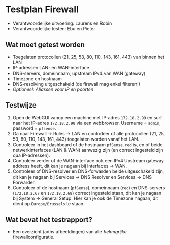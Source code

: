 # Testplan Firewall

* Verantwoordelijke uitvoering: Laurens en Robin
* Verantwoordelijke testen: Ebu en Pieter

## Wat moet getest worden

- Toegelaten protocollen (21, 25, 53, 80, 110, 143, 161, 443) van binnen het LAN
- IP-adressen LAN- en WAN-interface
- DNS-servers, domeinnaam, upstream IPv4 van WAN (gateway)
- Timezone en hostnaam
- DNS-resolving uitgeschakeld (de firewall mag enkel filteren!)
- *Optioneel: Aliassen voor IP en poorten*

## Testwijze

1. Open de WebGUI vanop een machine met IP-adres `172.18.2.99` en surf naar het IP-adres `172.18.2.98` via een webbrowser. Username = `admin`, password = `pfsense`.
2. Ga naar Firewall -> Rules -> LAN en controleer of alle protocollen (21, 25, 53, 80, 110, 143, 161, 443) toegelaten worden vanaf het LAN.
3. Controleer in het dashboard of de hostnaam `pfSense.red` is, en of beide netwerkinterfaces (LAN & WAN) aanwezig zijn (en correct ingesteld zijn qua IP-adressen).
4. Controleer verder of de WAN-interface ook een IPv4 Upstream gateway address heeft, dit kan je nagaan bij Interfaces -> WAN.
5. Controleer of DNS-resolver en DNS-forwarden beide uitgeschakeld zijn, dit kan je nagaan bij Services -> DNS Resolver en Services -> DNS Forwarder.
6. Controleer of de hostnaam (`pfSense`), domeinnaam (`red`) en DNS-servers (`172.18.2.67` en `172.18.2.68`) correct ingesteld staan, dit kan je nagaan bij System -> General Setup. Hier kan je ook de Timezone nagaan, dit dient op `Europe/Brussels` te staan.


## Wat bevat het testrapport?

- Een overzicht (adhv afbeeldingen) van alle *belangrijke* firewallconfiguratie.